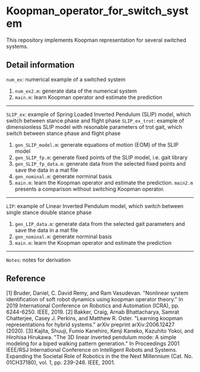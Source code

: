 # Koopman_operator_for_switch_system
This repository implements Koopman representation for several switched systems.

## Detail information
`num_ex`: numerical example of a switched system
1. `num_ex2.m`: generate data of the numerical system
2. `main.m`: learn Koopman operator and estimate the prediction
---
`SLIP_ex`: example of Spring Loaded Inverted Pendulum (SLIP) model, which switch between stance phase and flight phase
`SLIP_ex_trot`: example of dimensionless SLIP model with resonable parameters of trot gait, which switch between stance phase and flight phase
1. `gen_SLIP_model.m`: generate equations of motion (EOM) of the SLIP model
2. `gen_SLIP_fp.m`: generate fixed points of the SLIP model, i.e. gait library
3. `gen_SLIP_fp_data.m`: generate data from the selected fixed points and save the data in a mat file
4. `gen_nominal.m`: generate norminal basis
5. `main.m`: learn the Koopman operator and estimate the prediction. `main2.m` presents a comparison without switching Koopman operator.
---
`LIP`: example of Linear Inverted Pendulum model, which switch between single stance double stance phase
1. `gen_LIP_data.m`: generate data from the selected gait parameters and save the data in a mat file
2. `gen_nominal.m`: generate norminal basis
3. `main.m`: learn the Koopman operator and estimate the prediction
---
`Notes`: notes for derivation 

## Reference
[1] Bruder, Daniel, C. David Remy, and Ram Vasudevan. "Nonlinear system identification of soft robot dynamics using koopman operator theory." In 2019 International Conference on Robotics and Automation (ICRA), pp. 6244-6250. IEEE, 2019.
[2] Bakker, Craig, Arnab Bhattacharya, Samrat Chatterjee, Casey J. Perkins, and Matthew R. Oster. "Learning koopman representations for hybrid systems." arXiv preprint arXiv:2006.12427 (2020).
[3] Kajita, Shuuji, Fumio Kanehiro, Kenji Kaneko, Kazuhito Yokoi, and Hirohisa Hirukawa. "The 3D linear inverted pendulum mode: A simple modeling for a biped walking pattern generation." In Proceedings 2001 IEEE/RSJ International Conference on Intelligent Robots and Systems. Expanding the Societal Role of Robotics in the the Next Millennium (Cat. No. 01CH37180), vol. 1, pp. 239-246. IEEE, 2001.